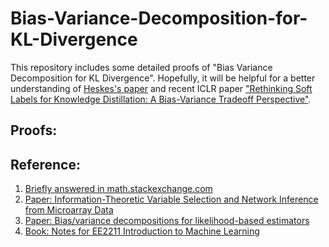 # Bias-Variance-Decomposition-for-KL-Divergence
This repository includes some detailed proofs of "Bias Variance Decomposition for KL Divergence". Hopefully, it will be helpful for a better understanding of [Heskes's paper](https://direct.mit.edu/neco/article-pdf/10/6/1425/813893/089976698300017232.pdf) and recent ICLR paper ["Rethinking Soft Labels for Knowledge Distillation: A Bias-Variance Tradeoff Perspective"](https://openreview.net/pdf?id=gIHd-5X324). 

## Proofs:

## Reference:
1. [Briefly answered in math.stackexchange.com](https://math.stackexchange.com/questions/3017916/bias-variance-decomposition-for-kl-divergence)
2. [Paper: Information-Theoretic Variable Selection and Network Inference from Microarray Data](https://dipot.ulb.ac.be/dspace/bitstream/2013/210396/1/baf3a39e-3c11-496d-8b3b-b952a1827ca0.txt)
4. [Paper: Bias/variance decompositions for likelihood-based estimators](https://direct.mit.edu/neco/article-pdf/10/6/1425/813893/089976698300017232.pdf)
5. [Book: Notes for EE2211 Introduction to Machine Learning](https://vyftan.github.io/papers/ee2211book.pdf)

